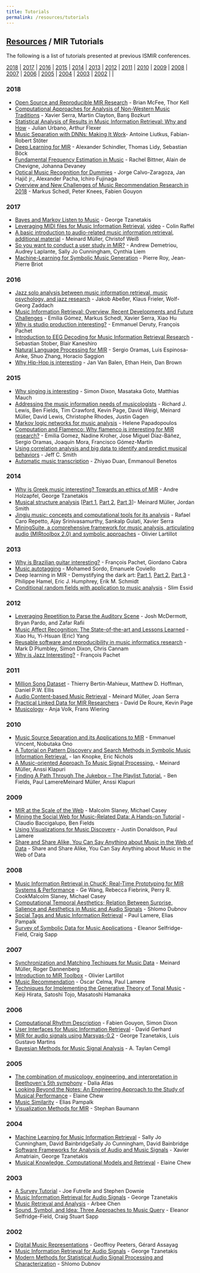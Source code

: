 ```yaml
---
title: Tutorials
permalink: /resources/tutorials
---
```


## [Resources]({{site.base_url}}/resources) / MIR Tutorials

The following is a list of tutorials presented at previous ISMIR conferences.

[2018](#2018) | [2017](#2017) | [2016](#2016) | [2015](#2015) | [2014](#2014) | [2013](#2013) |
[2012](#2012) | [2011](#2011) | [2010](#2010) | [2009](#2009) | [2008](#2008) | [2007](#2007) |
[2006](#2006) | [2005](#2005) | [2004](#2004) | [2003](#2003) | [2002](#2002) |  |

### 2018
* [Open Source and Reproducible MIR Research](http://ismir2018.{{site.domain}}/pages/events-tutorial-14.html) - Brian McFee, Thor Kell
* [Computational Approaches for Analysis of Non-Western Music Traditions](http://ismir2018.{{site.domain}}/pages/events-tutorial-09.html) - Xavier Serra, Martin Clayton, Barış Bozkurt
*  [Statistical Analysis of Results in Music Information Retrieval: Why and How](http://ismir2018.{{site.domain}}/pages/events-tutorial-17.html) - Julian Urbano, Arthur Flexer
* [Music Separation with DNNs: Making It Work](http://ismir2018.{{site.domain}}/pages/events-tutorial-01.html)- Antoine Liutkus, Fabian-Robert Stöter
* [Deep Learning for MIR](http://ismir2018.{{site.domain}}/pages/events-tutorial-04.html) - Alexander Schindler, Thomas Lidy, Sebastian Böck
* [Fundamental Frequency Estimation in Music](http://ismir2018.{{site.domain}}/pages/events-tutorial-06.html) - Rachel Bittner, Alain de Chevigne, Johanna Devaney
* [Optical Music Recognition for Dummies](http://ismir2018.{{site.domain}}/pages/events-tutorial-07.html) - Jorge Calvo-Zaragoza, Jan Hajič jr., Alexander Pacha, Ichiro Fujinaga
* [Overview and New Challenges of Music Recommendation Research in 2018](http://ismir2018.{{site.domain}}/pages/events-tutorial-11.html) - Markus Schedl, Peter Knees, Fabien Gouyon

### 2017
* [Bayes and Markov Listen to Music](https://ismir2017.{{site.domain}}/tutorials/#T1) - George Tzanetakis
* [Leveraging MIDI files for Music Information Retrieval](https://ismir2017.{{site.domain}}/tutorials/#T2), [video](https://www.youtube.com/watch?v=iZt7tpYR6MI) - Colin Raffel
* [A basic introduction to audio-related music information retrieval](https://ismir2017.{{site.domain}}/tutorials/#T3), [additional material](https://www.audiolabs-erlangen.de/resources/MIR/2017_TutorialAudioMIR_ISMIR/) - Meinard Müller, Christof Weiß
* [So you want to conduct a user study in MIR?](https://ismir2017.{{site.domain}}/tutorials/#T4) - Andrew Demetriou, Audrey Laplante, Sally Jo Cunningham, Cynthia Liem
* [Machine-Learning for Symbolic Music Generation](https://ismir2017.{{site.domain}}/tutorials/#T5) - Pierre Roy, Jean-Pierre Briot

### 2016
* [Jazz solo analysis between music information retrieval, music psychology, and jazz research](https://ismir2016.{{site.domain}}/event/tutorials/#jazz) - Jakob Abeßer, Klaus Frieler, Wolf-Georg Zaddach
* [Music Information Retrieval: Overview, Recent Developments and Future Challenges](https://ismir2016.{{site.domain}}/event/tutorials/#mir) - Emilia Gómez, Markus Schedl, Xavier Serra, Xiao Hu
* [Why is studio production interesting?](https://ismir2016.{{site.domain}}/event/tutorials/#studio) - Emmanuel Deruty, François Pachet
* [Introduction to EEG Decoding for Music Information Retrieval Research](https://ismir2016.{{site.domain}}/event/tutorials/#eeg) - Sebastian Stober, Blair Kaneshiro
* [Natural Language Processing for MIR](https://ismir2016.{{site.domain}}/event/tutorials/#nlp) - Sergio Oramas, Luis Espinosa­-Anke, Shuo Zhang, Horacio Saggion
* [Why Hip-Hop is interesting](https://ismir2016.{{site.domain}}/event/tutorials/#hiphop ) - Jan Van Balen, Ethan Hein, Dan Brown

### 2015
* [Why singing is interesting](http://ismir2015.{{site.domain}}/tutorialschedule.html#tutorial1) - Simon Dixon, Masataka Goto, Matthias Mauch
* [Addressing the music information needs of musicologists](http://ismir2015.{{site.domain}}/tutorialschedule.html#tutorial2) - Richard J. Lewis, Ben Fields, Tim Crawford, Kevin Page, David Weigl, Meinard Müller, David Lewis, Christophe Rhodes, Justin Gagen
* [Markov logic networks for music analysis](http://ismir2015.{{site.domain}}/tutorialschedule.html#tutorial3) - Helene Papadopoulos
* [Computation and Flamenco: Why flamenco is interesting for MIR research?](http://ismir2015.{{site.domain}}/tutorialschedule.html#tutorial4) - Emilia Gomez, Nadine Kroher, Jose Miguel Díaz-Báñez, Sergio Oramas, Joaquín Mora, Francisco Gómez-Martín
* [Using correlation analysis and big data to identify and predict musical behaviors](http://ismir2015.{{site.domain}}/tutorialschedule.html#tutorial5) - Jeff C. Smith
* [Automatic music transcription](http://ismir2015.{{site.domain}}/tutorialschedule.html#tutorial6) - Zhiyao Duan, Emmanouil Benetos

### 2014
* [Why is Greek music interesting? Towards an ethics of MIR](http://ismir2014.{{site.domain}}/conf/ismir2014/tutorialschedule.html) - Andre Holzapfel, George Tzanetakis
* [Musical structure analysis](http://ismir2014.{{site.domain}}/conf/ismir2014/tutorialschedule.html) [[Part 1](https://www.audiolabs-erlangen.de/fau/professor/mueller/activities/2014_MuellerSmith_MusicStructure_Tutorial-ISMIR_Part-0_handouts.pdf), [Part 2](https://www.audiolabs-erlangen.de/fau/professor/mueller/activities/2014_MuellerSmith_MusicStructure_Tutorial-ISMIR_Part-1_handouts.pdf), [Part 3](https://www.audiolabs-erlangen.de/fau/professor/mueller/activities/2014_MuellerSmith_MusicStructure_Tutorial-ISMIR_Part-2_handouts.pdf)]- Meinard Müller, Jordan Smith
* [Jingju music: concepts and computational tools for its analysis](http://ismir2014.{{site.domain}}/conf/ismir2014/tutorialschedule.html) - Rafael Caro Repetto, Ajay Srinivasamurthy, Sankalp Gulati, Xavier Serra
* [MiningSuite, a comprehensive framework for music analysis, articulating audio (MIRtoolbox 2.0) and symbolic approaches](http://ismir2014.{{site.domain}}/conf/ismir2014/tutorialschedule.html) - Olivier Lartillot


### 2013
* [Why is Brazilian guitar interesting?](https://www.youtube.com/watch?v=Zhv7HaTcDkE) - François Pachet, Giordano Cabra
* [Music autotagging](http://mtg.upf.edu/node/2902) - Mohamed Sordo, Emanuele Coviello
* Deep learning in MIR - Demystifying the dark art: [Part 1](https://marl.smusic.nyu.edu/wordpress/wp-content/papercite-data/pdf/ISMIR2013_Deep_Learning_Part1_Schmidt.pdf), [Part 2](http://marl.smusic.nyu.edu/wordpress/wp-content/papercite-data/pdf/ISMIR2013_Deep_Learning_Part2_Hamel.pdf), [Part 3](http://marl.smusic.nyu.edu/wordpress/wp-content/papercite-data/pdf/ISMIR2013_Deep_Learning_Part3_Humphrey.pdf) - Philippe Hamel, Eric J. Humphrey, Erik M. Schmidt
* [Conditional random fields with application to music analysis](https://perso.telecom-paristech.fr/essid/teach/CRF_tutorial_ISMIR-2013.pdf) - Slim Essid


### 2012
* [Leveraging Repetition to Parse the Auditory Scene](http://ismir2012.{{site.domain}}/event/tutorials/index.html#tutorial1) - Josh McDermott, Bryan Pardo, and Zafar Raﬁi
* [Music Affect Recognition: The State-of-the-art and Lessons Learned](http://ismir2012.{{site.domain}}/event/tutorials/index.html#tutorial2) -Xiao Hu, Yi-Hsuan (Eric) Yang
* [Reusable software and reproducibility in music informatics research](http://ismir2012.{{site.domain}}/event/tutorials/index.html#tutorial3) -Mark D Plumbley, Simon Dixon, Chris Cannam
* [Why is Jazz Interesting?](http://ismir2012.{{site.domain}}/event/tutorials/index.html#tutorial4) - François Pachet

### 2011
* [Million Song Dataset](http://ismir2011.{{site.domain}}/tutorials.html#tutorial1) - Thierry Bertin-Mahieux, Matthew D. Hoffman, Daniel P.W. Ellis
* [Audio Content-based Music Retrieval](http://ismir2011.{{site.domain}}/tutorials.html#tutorial2) - Meinard Müller, Joan Serra
* [Practical Linked Data for MIR Researchers](http://ismir2011.{{site.domain}}/tutorials.html#tutorial3) - David De Roure, Kevin Page
* [Musicology](http://ismir2011.{{site.domain}}/tutorials.html#tutorial4) - Anja Volk, Frans Wiering

### 2010
* [Music Source Separation and its Applications to MIR](http://ismir2010.{{site.domain}}/program/tutorials/index.html#tutorial1) - Emmanuel Vincent, Nobutaka Ono
* [A Tutorial on Pattern Discovery and Search Methods in Symbolic Music Information Retrieval.](http://ismir2010.{{site.domain}}/program/tutorials/index.html#tutorial2) - Ian Knopke, Eric Nichols
* [A Music-oriented Approach To Music Signal Processing.](http://ismir2010.{{site.domain}}/program/tutorials/index.html#tutorial3) - Meinard Müller, Anssi Klapuri
* [Finding A Path Through The Jukebox – The Playlist Tutorial.](http://ismir2010.{{site.domain}}/program/tutorials/index.html#tutorial4) - Ben Fields, Paul LamereMeinard Müller, Anssi Klapuri

### 2009
* [MIR at the Scale of the Web](http://ismir2009.{{site.domain}}/tutorials.html#am1) - Malcolm Slaney, Michael Casey
* [Mining the Social Web for Music-Related Data: A Hands-on Tutorial](http://ismir2009.{{site.domain}}/tutorials.html#am2) - Claudio Baccigalupo, Ben Fields
* [Using Visualizations for Music Discovery](http://ismir2009.{{site.domain}}/tutorials.html#pm1) - Justin Donaldson, Paul Lamere
* [Share and Share Alike, You Can Say Anything about Music in the Web of Data](http://ismir2009.{{site.domain}}/tutorials.html#pm2) - Share and Share Alike, You Can Say Anything about Music in the Web of Data

### 2008
* [Music Information Retrieval in ChucK; Real-Time Prototyping for MIR Systems & Performance](http://ismir2008.{{site.domain}}/tutorials.html) - Ge Wang, Rebecca Fiebrink, Perry R. CookMalcolm Slaney, Michael Casey
* [Computational Temporal Aesthetics; Relation Between Surprise, Salience and Aesthetics in Music and Audio Signals](http://ismir2008.{{site.domain}}/tutorials.html) - Shlomo Dubnov
* [Social Tags and Music Information Retrieval](http://ismir2008.{{site.domain}}/tutorials.html) - Paul Lamere, Elias Pampalk
* [Survey of Symbolic Data for Music Applications](http://ismir2008.{{site.domain}}/tutorials.html) - Eleanor Selfridge-Field, Craig Sapp

### 2007
* [Synchronization and Matching Techiques for Music Data]() - Meinard Müller, Roger Dannenberg
* [Introduction to MIR Toolbox](https://ismir2008.{{site.domain}}/latebreak/lartillot.pdf) - Olivier Lartillot
* [Music Recommendation]() - Òscar Celma, Paul Lamere
* [Techniques for Implementing the Generative Theory of Tonal Music](https://www.tandfonline.com/doi/abs/10.1080/09298210701563238) - Keiji Hirata, Satoshi Tojo, Masatoshi Hamanaka

### 2006
* [Computational Rhythm Description](http://ismir2006.{{site.domain}}/ISMIR06Tutorials.html) - Fabien Gouyon, Simon Dixon
* [User Interfaces for Music Information Retrieval](http://ismir2006.{{site.domain}}/ISMIR06Tutorials.html) - David Gerhard
* [MIR for audio signals using Marsyas-0.2](http://ismir2006.{{site.domain}}/ISMIR06Tutorials.html) - George Tzanetakis, Luis Gustavo Martins
* [Bayesian Methods for Music Signal Analysis](http://ismir2006.{{site.domain}}/ISMIR06Tutorials.html) - A. Taylan Cemgil

### 2005
* [The combination of musicology, engineering, and interpretation in Beethoven's 5th symphony](http://ismir2005.{{site.domain}}/tutorials.html) - Dalia Atlas
* [Looking Beyond the Notes: An Engineering Approach to the Study of Musical Performance](http://ismir2005.{{site.domain}}/tutorials.html) - Elaine Chew
* [Music Similarity](http://ismir2005.{{site.domain}}/tutorials.html) - Elias Pampalk
* [Visualization Methods for MIR](http://ismir2005.{{site.domain}}/tutorials.html) - Stephan Baumann

### 2004
* [Machine Learning for Music Information Retrieval](http://ismir2004.{{site.domain}}/tutorials.html) - Sally Jo Cunningham, David BainbridgeSally Jo Cunningham, David Bainbridge
* [Software Frameworks for Analysis of Audio and Music Signals](http://ismir2004.{{site.domain}}/tutorials.html) - Xavier Amatriain, George Tzanetakis
* [Musical Knowledge, Computational Models and Retrieval](http://ismir2004.{{site.domain}}/tutorials.html) - Elaine Chew

### 2003
* [A Survey Tutorial](http://ismir2003.{{site.domain}}/tut1_2.html) - Joe Futrelle and Stephen Downie
* [Music Information Retrieval for Audio Signals](http://ismir2003.{{site.domain}}/tut1_2.html) - George Tzanetakis
* [Music Retrieval and Analysis](http://ismir2003.{{site.domain}}/tut3_4.html) - Arbee Chen
* [Sound, Symbol, and Idea: Three Approaches to Music Query](http://ismir2003.{{site.domain}}/tut3_4.html) - Eleanor Selfridge-Field, Craig Stuart Sapp

### 2002
* [Digital Music Representations](http://ismir2002.{{site.domain}}/tutorials.html#tut1) - Geoffroy Peeters, Gérard Assayag
* [Music Information Retrieval for Audio Signals](http://ismir2002.{{site.domain}}/tutorials.html#tut2) - George Tzanetakis
* [Modern Methods for Statistical Audio Signal Processing and Characterization](http://ismir2002.{{site.domain}}/tutorials.html#tut3) - Shlomo Dubnov
